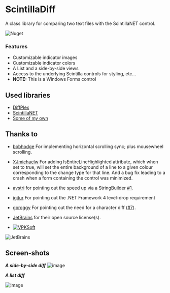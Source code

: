 # ScintillaDiff
A class library for comparing two text files with the ScintillaNET control.

![Nuget](https://www.nuget.org/packages/ScintillaDiff)

### Features
* Customizable indicator images
* Customizable indicator colors
* A List and a side-by-side views
* Access to the underlying Scintilla controls for styling, etc...
* **NOTE:** This is a Windows Forms control

## Used libraries
* [DiffPlex](https://github.com/mmanela/diffplex)
* [ScintillaNET](https://github.com/jacobslusser/ScintillaNET)
* [Some of my own](https://github.com/VPKSoft)

## Thanks to
* [bobhodge](https://github.com/bobhodge) For implementing horizontal scrolling sync; plus mousewheel scrolling.
* [XJmichaelw](https://github.com/XJmichaelw) For adding IsEntireLineHighlighted attribute, which when set to true, will set the entire background of a line to a given colour corresponding to the change type for that line. And a bug fix leading to a crash when a form containing the control was minimized.
* [avstri](https://github.com/avstri) for pointing out the speed up via a StringBuilder [#1](https://github.com/VPKSoft/ScintillaDiff/issues/1).

* [igitur](https://github.com/igitur) For pointing out the .NET Framework 4 level-drop requirement

* [goroggy](https://github.com/goroggy) For pointing out the need for a character diff ([#7](https://github.com/VPKSoft/ScintillaDiff/issues/7)).

* [JetBrains](http://www.jetbrains.com) for their open source license(s).

* [![VPKSoft](https://circleci.com/gh/VPKSoft/ScintillaDiff.svg?style=shield)](https://app.circleci.com/pipelines/github/VPKSoft/ScintillaDiff)

![JetBrains](http://www.vpksoft.net/site/External/JetBrains/jetbrains.svg)

## Screen-shots
_**A side-by-side diff**_
![image](https://user-images.githubusercontent.com/40712699/58415622-b230e580-8087-11e9-913e-7c95572416a5.png)

**_A list diff_**

![image](https://user-images.githubusercontent.com/40712699/58415657-d096e100-8087-11e9-8f87-d4a5e459fc9c.png)

